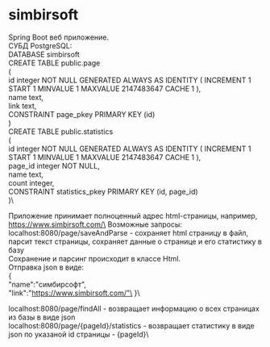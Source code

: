 # simbirsoft

Spring Boot веб приложение.\
СУБД PostgreSQL:\
DATABASE simbirsoft\
CREATE TABLE public.page\
(\
    id integer NOT NULL GENERATED ALWAYS AS IDENTITY ( INCREMENT 1 START 1 MINVALUE 1 MAXVALUE 2147483647 CACHE 1 ),\
    name text,\
    link text,\
    CONSTRAINT page_pkey PRIMARY KEY (id)\
)\
CREATE TABLE public.statistics\
(\
    id integer NOT NULL GENERATED ALWAYS AS IDENTITY ( INCREMENT 1 START 1 MINVALUE 1 MAXVALUE 2147483647 CACHE 1 ),\
    page_id integer NOT NULL,\
    name text,\
    count integer,\
    CONSTRAINT statistics_pkey PRIMARY KEY (id, page_id)\
)\

Приложение принимает полноценный адрес html-страницы, например, https://www.simbirsoft.com/\
Возможные запросы:\
localhost:8080/page/saveAndParse - сохраняет html страницу в файл, парсит текст страницы, сохраняет данные о странице и его статистику в базу\
Сохранение и парсинг происходит в классе Html.\
Отправка json в виде:\
{\
    "name":"симбирсофт",\
    "link":"https://www.simbirsoft.com/"\
}\

localhost:8080/page/findAll - возвращает информацию о всех страницах из базы в виде json\
localhost:8080/page/{pageId}/statistics - возвращает статистику в виде json по указаной id страницы - {pageId}\
